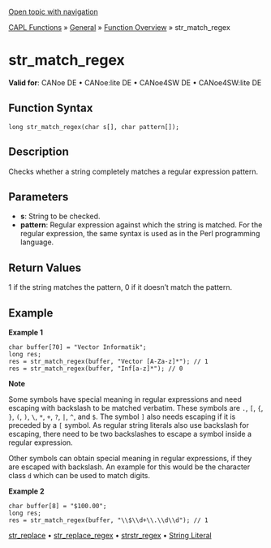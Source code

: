 [Open topic with navigation](../../../../../CANoeDEFamily.htm#Topics/CAPLFunctions/Other/Functions/CAPLfunctionStrMatchRegex.md)

[CAPL Functions](../../CAPLfunctions.md) » [General](../CAPLGeneralStartPage.md) » [Function Overview](../CAPLfunctionsGeneralOverview.md) » str_match_regex

# str_match_regex

**Valid for**: CANoe DE • CANoe:lite DE • CANoe4SW DE • CANoe4SW:lite DE

## Function Syntax

```plaintext
long str_match_regex(char s[], char pattern[]);
```

## Description

Checks whether a string completely matches a regular expression pattern.

## Parameters

- **s**: String to be checked.
- **pattern**: Regular expression against which the string is matched. For the regular expression, the same syntax is used as in the Perl programming language.

## Return Values

1 if the string matches the pattern, 0 if it doesn’t match the pattern.

## Example

**Example 1**

```plaintext
char buffer[70] = "Vector Informatik";
long res;
res = str_match_regex(buffer, "Vector [A-Za-z]*"); // 1
res = str_match_regex(buffer, "Inf[a-z]*"); // 0
```

**Note**

Some symbols have special meaning in regular expressions and need escaping with backslash to be matched verbatim. These symbols are `.`, `[`, `{`, `}`, `(`, `)`, `\`, `*`, `+`, `?`, `|`, `^`, and `$`. The symbol `]` also needs escaping if it is preceded by a `[` symbol. As regular string literals also use backslash for escaping, there need to be two backslashes to escape a symbol inside a regular expression.

Other symbols can obtain special meaning in regular expressions, if they are escaped with backslash. An example for this would be the character class `d` which can be used to match digits.

**Example 2**

```plaintext
char buffer[8] = "$100.00";
long res;
res = str_match_regex(buffer, "\\$\\d+\\.\\d\\d"); // 1
```

[str_replace](CAPLfunctionStrReplace.md) • [str_replace_regex](CAPLfunctionStrReplaceRegex.md) • [strstr_regex](CAPLfunctionStrstrRegex.md) • [String Literal](../CAPLfunctionsStringLiteral.md)
